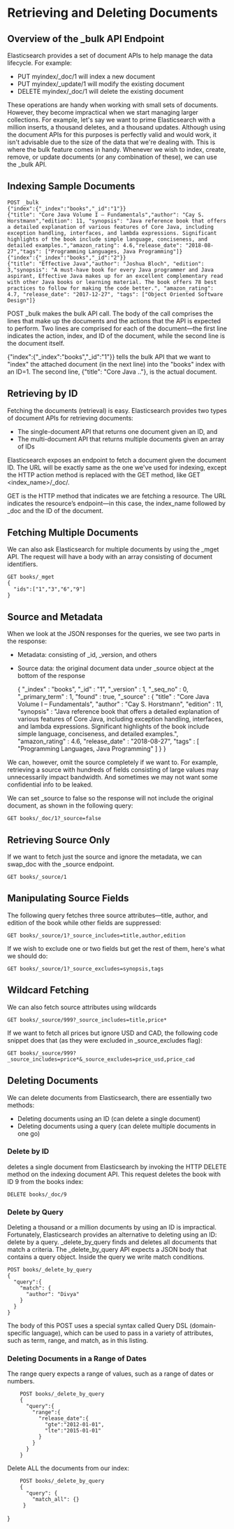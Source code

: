 # Retrieving and Deleting Documents

## Overview of the _bulk API Endpoint

Elasticsearch provides a set of document APIs to help manage the data lifecycle. For example:

- PUT myindex/_doc/1 will index a new document
- PUT myindex/_update/1 will modify the existing document
- DELETE myindex/_doc/1 will delete the existing document

These operations are handy when working with small sets of documents. However, they become impractical when we start managing larger collections. For example, let's say we want to prime Elasticsearch with a million inserts, a thousand deletes, and a thousand updates. Although using the document APIs for this purposes is perfectly valid and would work, it isn't advisable due to the size of the data that we're dealing with. This is where the bulk feature comes in handy. Whenever we wish to index, create, remove, or update documents (or any combination of these), we can use the _bulk API.


## Indexing Sample Documents

    POST _bulk
    {"index":{"_index":"books","_id":"1"}}
    {"title": "Core Java Volume I – Fundamentals","author": "Cay S. Horstmann","edition": 11, "synopsis": "Java reference book that offers a detailed explanation of various features of Core Java, including exception handling, interfaces, and lambda expressions. Significant highlights of the book include simple language, conciseness, and detailed examples.","amazon_rating": 4.6,"release_date": "2018-08-27","tags": ["Programming Languages, Java Programming"]}
    {"index":{"_index":"books","_id":"2"}}
    {"title": "Effective Java","author": "Joshua Bloch", "edition": 3,"synopsis": "A must-have book for every Java programmer and Java aspirant, Effective Java makes up for an excellent complementary read with other Java books or learning material. The book offers 78 best practices to follow for making the code better.", "amazon_rating": 4.7, "release_date": "2017-12-27", "tags": ["Object Oriented Software Design"]}
    
POST _bulk makes the bulk API call. The body of the call comprises the lines that make up the documents and the actions that the API is expected to perform. Two lines are comprised for each of the document—the first line indicates the action, index, and ID of the document, while the second line is the document itself.

{"index":{"_index":"books","_id":"1"}} tells the bulk API that we want to "index" the attached document (in the next line) into the "books" index with an ID=1. The second line, {"title": "Core Java .."}, is the actual document.


## Retrieving by ID

Fetching the documents (retrieval) is easy. Elasticsearch provides two types of document APIs for retrieving documents:

- The single-document API that returns one document given an ID, and
- The multi-document API that returns multiple documents given an array of IDs

Elasticsearch exposes an endpoint to fetch a document given the document ID. The URL will be exactly same as the one we've used for indexing, except the HTTP action method is replaced with the GET method, like GET <index_name>/_doc/<id>.

GET is the HTTP method that indicates we are fetching a resource. The URL indicates the resource’s endpoint—in this case, the index_name followed by _doc and the ID of the document.
  
## Fetching Multiple Documents
  
We can also ask Elasticsearch for multiple documents by using the _mget API. The request will have a body with an array consisting of document identifiers. 

    GET books/_mget
    {
      "ids":["1","3","6","9"]
    }
  
 ## Source and Metadata
  
When we look at the JSON responses for the queries, we see two parts in the response:

- Metadata: consisting of _id, _version, and others
- Source data: the original document data under _source object at the bottom of the response
  
     {
      "_index" : "books",
      "_id" : "1",
      "_version" : 1,
      "_seq_no" : 0,
      "_primary_term" : 1,
      "found" : true,
      "_source" : {
        "title" : "Core Java Volume I – Fundamentals",
        "author" : "Cay S. Horstmann",
        "edition" : 11,
        "synopsis" : "Java reference book that offers a detailed explanation of various features of Core Java, including exception handling, interfaces, and lambda expressions. Significant highlights of the book include simple language, conciseness, and detailed examples.",
        "amazon_rating" : 4.6,
        "release_date" : "2018-08-27",
        "tags" : [
          "Programming Languages, Java Programming"
        ]
      }
    }
  
We can, however, omit the source completely if we want to. For example, retrieving a source with hundreds of fields consisting of large values may unnecessarily impact bandwidth. And sometimes we may not want some confidential info to be leaked.

We can set _source to false so the response will not include the original document, as shown in the following query:
  
    GET books/_doc/1?_source=false
  
## Retrieving Source Only
  
If we want to fetch just the source and ignore the metadata, we can swap_doc with the _source endpoint.
  
    GET books/_source/1

## Manipulating Source Fields
    
The following query fetches three source attributes—title, author, and edition of the book while other fields are suppressed:

    GET books/_source/1?_source_includes=title,author,edition

If we wish to exclude one or two fields but get the rest of them, here's what we should do:

    GET books/_source/1?_source_excludes=synopsis,tags
    
## Wildcard Fetching
    
We can also fetch source attributes using wildcards
    
    GET books/_source/999?_source_includes=title,price*
    
If we want to fetch all prices but ignore USD and CAD, the following code snippet does that (as they were excluded in _source_excludes flag):

    GET books/_source/999?_source_includes=price*&_source_excludes=price_usd,price_cad
    
## Deleting Documents
We can  delete documents from Elasticsearch, there are essentially two methods:

- Deleting documents using an ID (can delete a single document)
- Deleting documents using a query (can delete multiple documents in one go)

    
### Delete by ID
deletes a single document from Elasticsearch by invoking the HTTP DELETE method on the indexing document API. This request deletes the book with ID 9 from the books index:
    
    DELETE books/_doc/9
    
### Delete by Query
    
Deleting a thousand or a million documents by using an ID is impractical. Fortunately, Elasticsearch provides an alternative to deleting using an ID: delete by a query. _delete_by_query finds and deletes all documents that match a criteria. The _delete_by_query API expects a JSON body that contains a query object. Inside the query we write match conditions.
    
    POST books/_delete_by_query
    {
      "query":{
        "match": {
          "author": "Divya"
        }
      }
    }
    
The body of this POST uses a special syntax called Query DSL (domain-specific language), which can be used to pass in a variety of attributes, such as term, range, and match, as in this listing.
    
### Deleting Documents in a Range of Dates

The range query expects a range of values, such as a range of dates or numbers.

        POST books/_delete_by_query
        {
          "query":{
            "range":{
              "release_date":{
                "gte":"2012-01-01",
                "lte":"2015-01-01"
              }
            }
          }
        }
    
Delete ALL the documents from our index:

        POST books/_delete_by_query
        {
          "query": {
            "match_all": {}
         }

}
